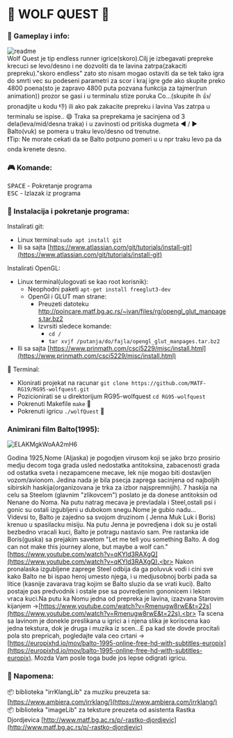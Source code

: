 # 🐺 WOLF QUEST 🐺

### 📝 Gameplay i info:
![readme](https://user-images.githubusercontent.com/43257971/72408798-38f41900-3764-11ea-864f-b0b488ca92fd.gif)<br>
Wolf Quest je tip endless runner igrice(skoro).Cilj je izbegavati prepreke krecuci se levo/desno i ne dozvoliti da te lavina zatrpa(zakaciti prepreku)."skoro endless" zato sto nisam mogao ostaviti da se tek tako igra do smrti vec su podeseni parametri za scor i kraj igre gde ako skupite preko 4800 poena(sto je zapravo 4800 puta pozvana funkcija za tajmer(run animation)) prozor se gasi i u terminalu stize poruka Co...(skupite ih 👍/ pronadjite u kodu 👎) ili ako pak zakacite prepreku i lavina Vas zatrpa u terminalu se ispise.. 😄
Traka sa preprekama je sacinjena od 3 dela(leva/mid/desna traka) i u zavinosti od pritiska dugmeta ◀ / ▶ Balto(vuk) se pomera u traku levo/desno od trenutne.<br>
:exclamation:Tip: Ne morate cekati da se Balto potpuno pomeri u u npr traku levo pa da onda krenete desno.

### :video_game: Komande:
<kbd>SPACE</kbd> - Pokretanje programa <br>
<kbd>ESC</kbd> - Izlazak iz programa

### :wrench: Instalacija i pokretanje programa:
Instalirati git:
* Linux terminal:`sudo apt install git`
* Ili sa sajta [https://www.atlassian.com/git/tutorials/install-git](https://www.atlassian.com/git/tutorials/install-git)

Instalirati OpenGL:
* Linux terminal(ulogovati se kao root korisnik):
  * Neophodni paketi `apt-get install freeglut3-dev`
  * OpenGl i GLUT man strane:
    * Preuzeti datoteku http://poincare.matf.bg.ac.rs/~ivan/files/rg/opengl_glut_manpages.tar.bz2
    * Izvrsiti sledece komande:
      * `cd /`
      * `tar xvjf /putanja/do/fajla/opengl_glut_manpages.tar.bz2`
* Ili sa sajta [https://www.prinmath.com/csci5229/misc/install.html](https://www.prinmath.com/csci5229/misc/install.html)

💬 Terminal:
* Klonirati projekat na racunar `git clone https://github.com/MATF-RG19/RG95-wolfquest.git`
* Pozicionirati se u direktorijum RG95-wolfquest `cd RG95-wolfquest`
* Pokrenuti Makefile `make` 🌲
* Pokrenuti igricu `./wolfQuest` 🐺
### Animirani film Balto(1995):
![ELAKMgkWoAA2mH6](https://user-images.githubusercontent.com/43257971/72405468-5374c500-3759-11ea-8618-d62efa43131c.jpg)

Godina 1925,Nome (Aljaska) je pogodjen virusom koji se jako brzo prosirio medju decom toga grada usled nedostatka antitoksina, zabacenosti grada od ostatka sveta i nezapamcene mecave, lek nije mogao biti dostavljen vozom/avionom. Jedina nada je bila psecja zaprega sacinjena od najboljih sibirskih haskija(organizovana je trka za izbor najspremnijih). 
7 haskija na celu sa Steelom (glavnim "zlikovcem") poslato je da donese antitoksin od Nenane do Noma. Na putu natrag mecava je prevladala i Steel,ostali psi i gonic su ostali izgubljeni u dubokom snegu.Nome je gubio nadu...<br>
Videvsi to, Balto je zajedno sa svojom druzinom ( Jenna Muk Luk i Boris) krenuo u spasilacku misiju. Na putu Jenna je povredjena i dok su je ostali bezbedno vracali kuci, Balto je potragu nastavio sam. Pre rastanka ide Boris(guska) sa prejakim savetom "Let me tell you something Balto. A dog can not make this journey alone, but maybe a wolf can."[https://www.youtube.com/watch?v=qKYld3RAXgQ](https://www.youtube.com/watch?v=qKYld3RAXgQ).<br>
Nakon pronalaska izgubljene zaprege Steel odbija da ga poluvuk vodi i cini sve kako Balto ne bi ispao heroj umesto njega, i u medjusobnoj borbi pada sa litice (kasnije zavarava trag kojim se Balto sluzio da se vrati kuci).
Balto postaje pas predvodnik i ostale pse sa povredjenim gononicem i lekom vraca kuci.Na putu ka Nomu jedna od prepreka je lavina, izazvana Starovim kijanjem ->[https://www.youtube.com/watch?v=Rmenugw8rwE&t=22s](https://www.youtube.com/watch?v=Rmenugw8rwE&t=22s).<br>
Ta scena sa lavinom je donekle preslikana u igrici a i njena slika je koriscena kao jedna tekstura, dok je druga i muzika iz scen...E pa kad ste dovde procitali pola sto prepricah, pogledajte vala ceo crtani ->[https://europixhd.io/mov/balto-1995-online-free-hd-with-subtitles-europix](https://europixhd.io/mov/balto-1995-online-free-hd-with-subtitles-europix). Mozda Vam posle toga bude jos lepse odigrati igricu.
### 📣 Napomena:
📦 biblioteka "irrKlangLib" za muziku preuzeta sa: [https://www.ambiera.com/irrklang/](https://www.ambiera.com/irrklang/)<br>
📦 biblioteka "imageLib" za teksture preuzeta od asistenta Rastka Djordjevica [http://www.matf.bg.ac.rs/p/-rastko-djordjevic](http://www.matf.bg.ac.rs/p/-rastko-djordjevic)
